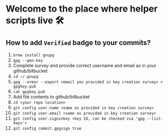 # Welcome to the place where helper scripts live 🛠

## How to add `Verified` badge to your commits?

1. `brew install gnupg`
2. `gpg --gen-key`
3. Complete survey and provide correct username and email as in your github/bitbucket
4. `cd ~/.gnupg`
5. `gpg --armor --export <email you provided in key creation survey> > gpgkey.pub`
6. `cat gpgkey.pub`
7. Add file contents to github/bitbucket
8. `cd <your repo location>`
9. `git config user.name <same as provided in key creation survey>`
10. `git config user.email <same as provided in key creation survey>`
11. `git config user.signinkey <key ID, can be checked via 'gpg --list-keys'>`
12. `git config commit.gpgsign true`
